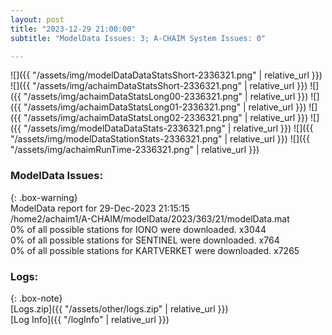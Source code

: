 ```yaml
---
layout: post
title: "2023-12-29 21:00:00"
subtitle: "ModelData Issues: 3; A-CHAIM System Issues: 0"

---
```


![]({{ "/assets/img/modelDataDataStatsShort-2336321.png" | relative_url }})
![]({{ "/assets/img/achaimDataStatsShort-2336321.png" | relative_url }})
![]({{ "/assets/img/achaimDataStatsLong00-2336321.png" | relative_url }})
![]({{ "/assets/img/achaimDataStatsLong01-2336321.png" | relative_url }})
![]({{ "/assets/img/achaimDataStatsLong02-2336321.png" | relative_url }})
![]({{ "/assets/img/modelDataDataStats-2336321.png" | relative_url }})
![]({{ "/assets/img/modelDataStationStats-2336321.png" | relative_url }})
![]({{ "/assets/img/achaimRunTime-2336321.png" | relative_url }})


### ModelData Issues:  
  
{: .box-warning}  
 ModelData report for 29-Dec-2023 21:15:15   
 /home2/achaim1/A-CHAIM/modelData/2023/363/21/modelData.mat   
 0% of all possible stations for IONO were downloaded. x3044   
 0% of all possible stations for SENTINEL were downloaded. x764   
 0% of all possible stations for KARTVERKET were downloaded. x7265   
  


### Logs:  
  
{: .box-note}  
[Logs.zip]({{ "/assets/other/logs.zip" | relative_url }})  
[Log Info]({{ "/logInfo" | relative_url }})  
